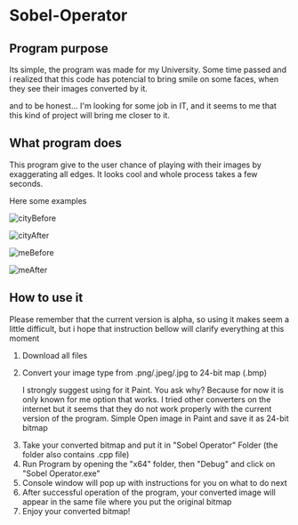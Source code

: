 # Sobel-Operator

<h2> Program purpose </h2>
Its simple, the program was made for my University. Some time passed and i realized that this code has potencial to bring smile on some faces, when they see their images converted by it. 

and to be honest...
I'm looking for some job in IT, and it seems to me that this kind of project will bring me closer to it.

<h2> What program does </h2>
This program give to the user chance of playing with their images by exaggerating all edges. It looks cool and whole process takes a few seconds. 

Here some examples 

![cityBefore](https://user-images.githubusercontent.com/83663917/183085896-d337804f-5c2b-4aae-b1b6-28132d92aa3d.jpg)

![cityAfter](https://user-images.githubusercontent.com/83663917/183085971-b535bbdb-e6f2-4bd6-b749-131ffb5da09a.jpg)

![meBefore](https://user-images.githubusercontent.com/83663917/183086032-c001c59f-d692-4514-8527-09b6b35b9826.jpg)

![meAfter](https://user-images.githubusercontent.com/83663917/183086050-96e13aa7-8af8-430c-8bbe-1c9e3845a860.jpg)

<h2>How to use it</h2>
<div>
Please remember that the current version is alpha, so using it makes seem a little difficult, but i hope that instruction bellow will clarify everything at this moment   
</div>
<div>
<ol>
  <li>Download all files</li>
  <li><p>Convert your image type from .png/.jpeg/.jpg to 24-bit map (.bmp)</p><p>I strongly suggest using for it Paint. You ask why? Because for now it is only known for me option that works. I tried other converters on the internet but it seems that they do not work properly with the current version of the program. Simple Open image in Paint and save it as 24-bit bitmap</p> </li>
  <li>Take your converted bitmap and put it in "Sobel Operator" Folder (the folder also contains .cpp file)</li>
  <li>Run Program by opening the "x64" folder, then "Debug" and click on "Sobel Operator.exe"</li>
  <li>Console window will pop up with instructions for you on what to do next</li>
  <li>After successful operation of the program, your converted image will appear in the same file where you put the original bitmap</li>
  <li>Enjoy your converted bitmap!</li>
</ol>
</div>
